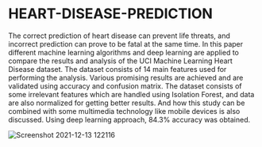 # HEART-DISEASE-PREDICTION

The correct prediction of heart disease can prevent life threats, and incorrect prediction can prove to be fatal at the same time. In this paper different machine learning algorithms and deep learning are applied to compare the results and analysis of the UCI Machine Learning Heart Disease dataset. The dataset consists of 14 main features used for performing the analysis. Various promising results are achieved and are validated using accuracy and confusion matrix. The dataset consists of some irrelevant features which are handled using Isolation Forest, and data are also normalized for getting better results. And how this study can be combined with some multimedia technology like mobile devices is also discussed. Using deep learning approach, 84.3% accuracy was obtained.

![Screenshot 2021-12-13 122116](https://user-images.githubusercontent.com/86012289/145765622-1e30f63c-6782-4c41-874f-fd489d24fcf0.png)
